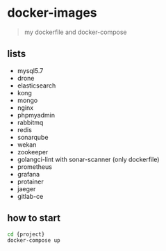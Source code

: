 # docker-images

> my dockerfile and docker-compose

## lists

* mysql5.7
* drone
* elasticsearch
* kong
* mongo
* nginx
* phpmyadmin
* rabbitmq
* redis
* sonarqube
* wekan
* zookeeper
* golangci-lint with sonar-scanner (only dockerfile)
* prometheus
* grafana
* protainer
* jaeger
* gitlab-ce

## how to start

```bash
cd {project}
docker-compose up
```
